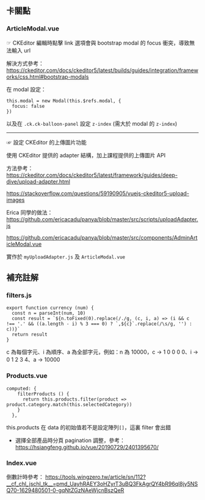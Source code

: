 ## 卡關點

### ArticleModal.vue
☞ CKEditor 編輯時點擊 link 選項會與 bootstrap modal 的 focus 衝突，導致無法輸入 url

解決方式參考：https://ckeditor.com/docs/ckeditor5/latest/builds/guides/integration/frameworks/css.html#bootstrap-modals

在 modal 設定：

```
this.modal = new Modal(this.$refs.modal, {
  focus: false
})
```
以及在 `.ck.ck-balloon-panel` 設定 `z-index` (需大於 modal 的 `z-index`)

---
☞  設定 CKEditor 的上傳圖片功能

使用 CKEditor 提供的 adapter 結構，加上課程提供的上傳圖片 API

方法參考：
https://ckeditor.com/docs/ckeditor5/latest/framework/guides/deep-dive/upload-adapter.html

https://stackoverflow.com/questions/59190905/vuejs-ckeditor5-upload-images

Erica 同學的做法：
https://github.com/ericacadu/panya/blob/master/src/scripts/uploadAdapter.js 

https://github.com/ericacadu/panya/blob/master/src/components/AdminArticleModal.vue

實作於 `myUploadAdapter.js` 及 `ArticleModal.vue`

## 補充註解
### filters.js

```
export function currency (num) {
  const n = parseInt(num, 10)
  const result = `${n.toFixed(0).replace(/./g, (c, i, a) => (i && c !== '.' && ((a.length - i) % 3 === 0) ? `,${c}`.replace(/\s/g, '') : c))}`
  return result
}
```
c 為每個字元、i 為順序、a 為全部字元，例如：n 為 10000，c -> 1 0 0 0 0、i -> 0 1 2 3 4、a -> 10000

### Products.vue
```
computed: {
    filterProducts () {
      return this.products.filter(product => product.category.match(this.selectedCategory))
    }
  },
```
this.products 在 data 的初始值若不是設定陣列`[]`，這裏 filter 會出錯

- 選擇全部產品時分頁 pagination 調整，參考：https://hsiangfeng.github.io/vue/20190729/2401395670/

### Index.vue

倒數計時參考： https://tools.wingzero.tw/article/sn/112?__cf_chl_jschl_tk__=pmd_UayhRAEY3oHZyrT3uBQ3FkAgrQY4bR96ql8jy5NSQ70-1629480501-0-gqNtZGzNAeWjcnBszQeR